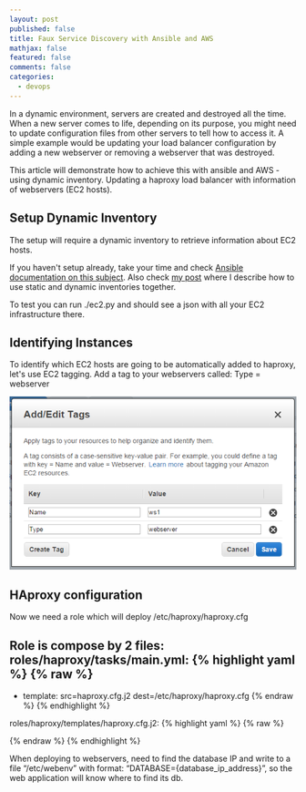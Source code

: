 ```yaml
---
layout: post
published: false
title: Faux Service Discovery with Ansible and AWS
mathjax: false
featured: false
comments: false
categories: 
  - devops
---
```


In a dynamic environment, servers are created and destroyed all the time. When a new server comes to life, depending on its purpose, you might need to update configuration files from other servers to tell how to access it.
A simple example would be updating your load balancer configuration by adding a new webserver or removing a webserver that was destroyed.

This article will demonstrate how to achieve this with ansible and AWS - using dynamic inventory. Updating a haproxy load balancer with information of webservers (EC2 hosts).

## Setup Dynamic Inventory

The setup will require a dynamic inventory to retrieve information about EC2 hosts. 

If you haven't setup already, take your time and check [Ansible documentation on this subject](http://docs.ansible.com/intro_dynamic_inventory.html#example-aws-ec2-external-inventory-script). Also check [my post](http://allandenot.com/devops/2015/01/16/ansible-with-multiple-inventory-files.html) where I describe how to use static and dynamic inventories together.

To test you can run ./ec2.py and should see a json with all your EC2 infrastructure there.

## Identifying Instances

To identify which EC2 hosts are going to be automatically added to haproxy, let's use EC2 tagging. 
Add a tag to your webservers called: Type = webserver

![ansiblediscovery-tag.png](/images/ansiblediscovery-tag.png)

## HAproxy configuration

Now we need a role which will deploy /etc/haproxy/haproxy.cfg

Role is compose by 2 files:
roles/haproxy/tasks/main.yml:
{% highlight yaml %}
{% raw %}
---
 - template: src=haproxy.cfg.j2 dest=/etc/haproxy/haproxy.cfg
{% endraw %}
{% endhighlight %}

roles/haproxy/templates/haproxy.cfg.j2:
{% highlight yaml %}
{% raw %}

{% endraw %}
{% endhighlight %}

When deploying to webservers, need to find the database IP and write to a file “/etc/webenv” with format: “DATABASE={database_ip_address}”, so the web application will know where to find its db.

